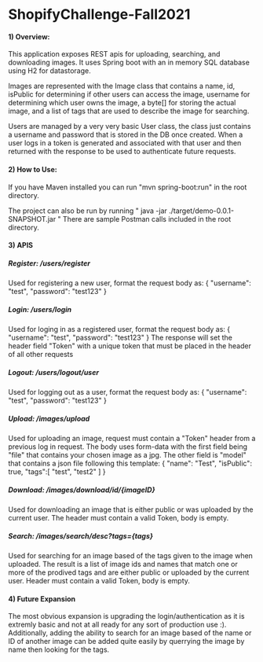 # ShopifyChallenge-Fall2021

#### 1) Overview: 
This application exposes REST apis for uploading, searching, and downloading images.
It uses Spring boot with an in memory SQL database using H2 for datastorage.  

Images are represented with the Image class that contains a name, id, isPublic for determining if other users can access the image, username for determining which user owns the image, a byte[] for storing the actual image, and a list of tags that are used to describe the image for searching.  

Users are managed by a very very basic User class, the class just contains a username and password that is stored in the DB once created. When a user logs in a token is generated and associated with that user and then returned with the response to be used to authenticate future requests. 

#### 2) How to Use: 
If you have Maven installed you can run "mvn spring-boot:run" in the root directory.  

The project can also be run by running " java -jar ./target/demo-0.0.1-SNAPSHOT.jar "
There are sample Postman calls included in the root directory.


#### 3) APIS
##### Register: /users/register 
Used for registering a new user, format the request body as: 
{
    "username": "test",
    "password": "test123"
}

##### Login: /users/login
Used for loging in as a registered user, format the request body as: 
{
    "username": "test",
    "password": "test123"
}
The response will set the header field "Token" with a unique token that must be placed in the header of all other requests

##### Logout: /users/logout/user
Used for logging out as a user, format the request body as: 
{
    "username": "test",
    "password": "test123"
}

##### Upload: /images/upload
Used for uploading an image, request must contain a "Token" header from a previous log in request. The body uses form-data with the first field being "file" that contains your chosen image as a jpg. The other field is "model" that contains a json file following this template: 
{
	"name": "Test",
	"isPublic": true,
	"tags":[
		"test",
		"test2"
	]
}

##### Download: /images/download/id/{imageID}
Used for downloading an image that is either public or was uploaded by the current user. The header must contain a valid Token, body is empty. 

##### Search: /images/search/desc?tags={tags}
Used for searching for an image based of the tags given to the image when uploaded. The result is a list of image ids and names that match one or more of the prodived tags and are either public or uploaded by the current user.  Header must contain a valid Token, body is empty.


#### 4) Future Expansion
The most obvious expansion is upgrading the login/authentication as it is extremly basic and not at all ready for any sort of production use :). Additionally, adding the ability to search for an image based of the name or ID of another image can be added quite easily by querrying the image by name then looking for the tags. 

